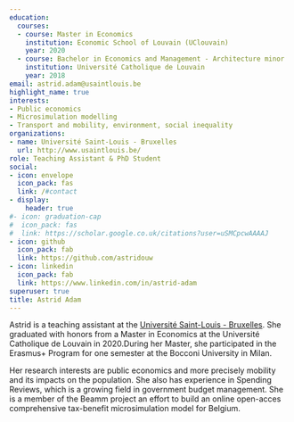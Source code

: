```yaml
---
education:
  courses:
  - course: Master in Economics
    institution: Economic School of Louvain (UClouvain)
    year: 2020
  - course: Bachelor in Economics and Management - Architecture minor
    institution: Université Catholique de Louvain
    year: 2018
email: astrid.adam@usaintlouis.be
highlight_name: true
interests:
- Public economics
- Microsimulation modelling
- Transport and mobility, environment, social inequality
organizations:
- name: Université Saint-Louis - Bruxelles
  url: http://www.usaintlouis.be/
role: Teaching Assistant & PhD Student
social:
- icon: envelope
  icon_pack: fas
  link: /#contact
- display:
    header: true
#- icon: graduation-cap
#  icon_pack: fas
#  link: https://scholar.google.co.uk/citations?user=uSMCpcwAAAAJ
- icon: github
  icon_pack: fab
  link: https://github.com/astridouw
- icon: linkedin
  icon_pack: fab
  link: https://www.linkedin.com/in/astrid-adam
superuser: true
title: Astrid Adam
---
```

Astrid is a teaching assistant at the <a href="https://www.usaintlouis.be">Université Saint-Louis - Bruxelles</a>. She graduated with honors from a Master in Economics at the Université Catholique de Louvain in 2020.During her Master, she participated in the Erasmus+ Program for one semester at the Bocconi University in Milan. 
 
Her research interests are public economics and more precisely mobility and its impacts on the population. She also has experience in Spending Reviews, which is a growing field in government budget management.
She is a member of the Beamm project an effort to build an online open-acces comprehensive tax-benefit microsimulation model for Belgium.


